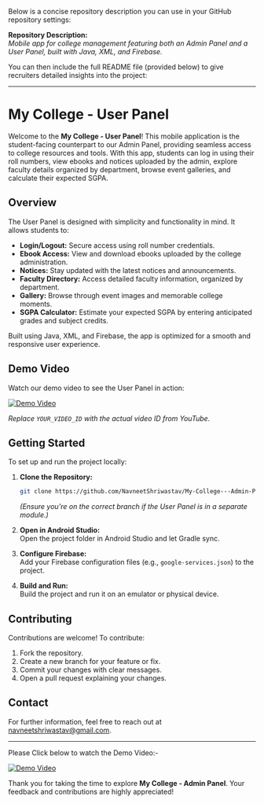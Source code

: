 Below is a concise repository description you can use in your GitHub repository settings:

**Repository Description:**  
*Mobile app for college management featuring both an Admin Panel and a User Panel, built with Java, XML, and Firebase.*

You can then include the full README file (provided below) to give recruiters detailed insights into the project:

---

# My College - User Panel

Welcome to the **My College - User Panel**! This mobile application is the student-facing counterpart to our Admin Panel, providing seamless access to college resources and tools. With this app, students can log in using their roll numbers, view ebooks and notices uploaded by the admin, explore faculty details organized by department, browse event galleries, and calculate their expected SGPA.

## Overview

The User Panel is designed with simplicity and functionality in mind. It allows students to:
- **Login/Logout:** Secure access using roll number credentials.
- **Ebook Access:** View and download ebooks uploaded by the college administration.
- **Notices:** Stay updated with the latest notices and announcements.
- **Faculty Directory:** Access detailed faculty information, organized by department.
- **Gallery:** Browse through event images and memorable college moments.
- **SGPA Calculator:** Estimate your expected SGPA by entering anticipated grades and subject credits.

Built using Java, XML, and Firebase, the app is optimized for a smooth and responsive user experience.

## Demo Video

Watch our demo video to see the User Panel in action:

[![Demo Video](http://img.youtube.com/vi/YOUR_VIDEO_ID/0.jpg)](http://www.youtube.com/watch?v=YOUR_VIDEO_ID)

*Replace `YOUR_VIDEO_ID` with the actual video ID from YouTube.*

## Getting Started

To set up and run the project locally:

1. **Clone the Repository:**
   ```bash
   git clone https://github.com/NavneetShriwastav/My-College---Admin-Panel.git
   ```
   *(Ensure you’re on the correct branch if the User Panel is in a separate module.)*

2. **Open in Android Studio:**  
   Open the project folder in Android Studio and let Gradle sync.

3. **Configure Firebase:**  
   Add your Firebase configuration files (e.g., `google-services.json`) to the project.

4. **Build and Run:**  
   Build the project and run it on an emulator or physical device.

## Contributing

Contributions are welcome! To contribute:
1. Fork the repository.
2. Create a new branch for your feature or fix.
3. Commit your changes with clear messages.
4. Open a pull request explaining your changes.

## Contact

For further information, feel free to reach out at [navneetshriwastav@gmail.com](mailto:navneetshriwastav@gmail.com).

---
Please Click below to watch the Demo Video:-

[![Demo Video](https://m.media-amazon.com/images/I/61yoxKi1PaL.png)](https://youtube.com/shorts/PDbq6z7UCkw?si=pInG8Oq6PV7ejcQg)

Thank you for taking the time to explore **My College - Admin Panel**. Your feedback and contributions are highly appreciated!

